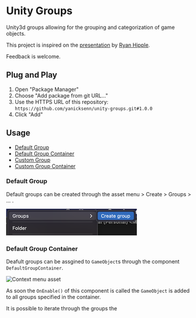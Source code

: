 # Unity Groups
Unity3d groups allowing for the grouping and categorization of game objects.

This project is inspired on the [presentation](https://youtu.be/raQ3iHhE_Kk?t=1673) by [Ryan Hipple](https://twitter.com/roboryantron).

Feedback is welcome.

## Plug and Play
1. Open "Package Manager"
2. Choose "Add package from git URL..."
3. Use the HTTPS URL of this repository:
   `https://github.com/yanicksenn/unity-groups.git#1.0.0`
4. Click "Add"

## Usage
- [Default Group](#user-content-default-group)
- [Default Group Container](#user-content-default-group-container)
- [Custom Group](#user-content-default-custom-container)
- [Custom Group Container](#user-content-custom-group-container)

### Default Group

Default groups can be created through the asset menu > Create > Groups > ... .

![Asset menu](./Documentation/asset-menu.png)

### Default Group Container

Deafult groups can be assgined to `GameObject`s through the component `DefaultGroupContainer`.

![Context menu asset](./Documentation/default-group-container.png)

As soon the `OnEnable()` of this component is called the `GameObject` is added to all groups specified in the container.

It is possible to iterate through the groups the 

